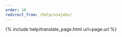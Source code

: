 ```yaml
---
order: 10
redirect_from: /help/usajobs/
---
```


{% include help/translate_page.html url=page.url %}
